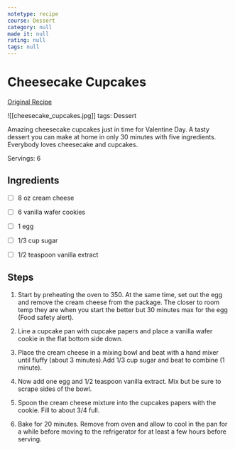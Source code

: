 ```yaml
---
notetype: recipe
course: Dessert
category: null
made it: null
rating: null
tags: null
---
```

# Cheesecake Cupcakes

[Original Recipe](https://www.101cookingfortwo.com/easy-cheesecake-cupcakes)

![[cheesecake_cupcakes.jpg]]
tags: Dessert

Amazing cheesecake cupcakes just in time for Valentine Day. A tasty dessert you can make at home in only 30 minutes with five ingredients. Everybody loves cheesecake and cupcakes.

Servings: 6

## Ingredients
- [ ] 8 oz cream cheese- [ ] 6 vanilla wafer cookies- [ ] 1 egg- [ ] 1/3 cup sugar- [ ] 1/2 teaspoon vanilla extract

## Steps
1) Start by preheating the oven to 350. At the same time, set out the egg and remove the cream cheese from the package. The closer to room temp they are when you start the better but 30 minutes max for the egg (Food safety alert).

2) Line a cupcake pan with cupcake papers and place a vanilla wafer cookie in the flat bottom side down.

3) Place the cream cheese in a mixing bowl and beat with a hand mixer until fluffy (about 3 minutes).Add 1/3 cup sugar and beat to combine (1 minute).

4) Now add one egg and 1/2 teaspoon vanilla extract. Mix but be sure to scrape sides of the bowl.

5) Spoon the cream cheese mixture into the cupcakes papers with the cookie. Fill to about 3/4 full.

6) Bake for 20 minutes. Remove from oven and allow to cool in the pan for a while before moving to the refrigerator for at least a few hours before serving.

